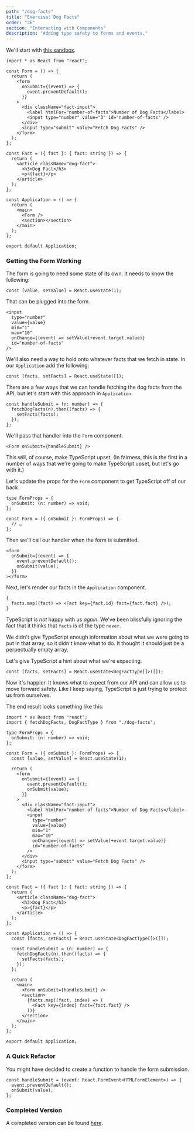 ```yaml
---
path: "/dog-facts"
title: "Exercise: Dog Facts"
order: "3E"
section: "Interacting with Components"
description: "Adding type safety to forms and events."
---
```


We'll start with [this sandbox][base].

```tsx
import * as React from "react";

const Form = () => {
  return (
    <form
      onSubmit={(event) => {
        event.preventDefault();
      }}
    >
      <div className="fact-input">
        <label htmlFor="number-of-facts">Number of Dog Facts</label>
        <input type="number" value="3" id="number-of-facts" />
      </div>
      <input type="submit" value="Fetch Dog Facts" />
    </form>
  );
};

const Fact = ({ fact }: { fact: string }) => {
  return (
    <article className="dog-fact">
      <h3>Dog Fact</h3>
      <p>{fact}</p>
    </article>
  );
};

const Application = () => {
  return (
    <main>
      <Form />
      <section></section>
    </main>
  );
};

export default Application;
```

### Getting the Form Working

The form is going to need some state of its own. It needs to know the following:

```tsx
const [value, setValue] = React.useState(1);
```

That can be plugged into the form.

```tsx
<input
  type="number"
  value={value}
  min="1"
  max="10"
  onChange={(event) => setValue(+event.target.value)}
  id="number-of-facts"
/>
```

We'll also need a way to hold onto whatever facts that we fetch in state. In our `Application` add the following:

```tsx
const [facts, setFacts] = React.useState([]);
```

There are a few ways that we can handle fetching the dog facts from the API, but let's start with this approach in `Application`.

```tsx
const handleSubmit = (n: number) => {
  fetchDogFacts(n).then((facts) => {
    setFacts(facts);
  });
};
```

We'll pass that handler into the `Form` component.

```tsx
<Form onSubmit={handleSubmit} />
```

This will, of course, make TypeScript upset. (In fairness, this is the first in a number of ways that we're going to make TypeScript upset, but let's go with it.)

Let's update the props for the `Form` component to get TypeScript off of our back.

```tsx
type FormProps = {
  onSubmit: (n: number) => void;
};

const Form = ({ onSubmit }: FormProps) => {
  // …
};
```

Then we'll call our handler when the form is submitted.

```tsx
<form
  onSubmit={(event) => {
    event.preventDefault();
    onSubmit(value);
  }}
></form>
```

Next, let's render our facts in the `Application` component.

```tsx
{
  facts.map((fact) => <Fact key={fact.id} fact={fact.fact} />);
}
```

TypeScript is _not_ happy with us _again_. We've been blissfully ignoring the fact that it thinks that `facts` is of the type `never`.

We didn't give TypeScript enough information about what we were going to put in that array, so it didn't know what to do. It thought it should just be a perpectually empty array.

Let's give TypeScript a hint about what we're expecting.

```tsx
const [facts, setFacts] = React.useState<DogFactType[]>([]);
```

Now it's happier. It knows what to expect from our API and can allow us to move forward safety. Like I keep saying, TypeScript is just trying to protect us from ourselves.

The end result looks something like this:

```tsx
import * as React from "react";
import { fetchDogFacts, DogFactType } from "./dog-facts";

type FormProps = {
  onSubmit: (n: number) => void;
};

const Form = ({ onSubmit }: FormProps) => {
  const [value, setValue] = React.useState(1);

  return (
    <form
      onSubmit={(event) => {
        event.preventDefault();
        onSubmit(value);
      }}
    >
      <div className="fact-input">
        <label htmlFor="number-of-facts">Number of Dog Facts</label>
        <input
          type="number"
          value={value}
          min="1"
          max="10"
          onChange={(event) => setValue(+event.target.value)}
          id="number-of-facts"
        />
      </div>
      <input type="submit" value="Fetch Dog Facts" />
    </form>
  );
};

const Fact = ({ fact }: { fact: string }) => {
  return (
    <article className="dog-fact">
      <h3>Dog Fact</h3>
      <p>{fact}</p>
    </article>
  );
};

const Application = () => {
  const [facts, setFacts] = React.useState<DogFactType[]>([]);

  const handleSubmit = (n: number) => {
    fetchDogFacts(n).then((facts) => {
      setFacts(facts);
    });
  };

  return (
    <main>
      <Form onSubmit={handleSubmit} />
      <section>
        {facts.map((fact, index) => (
          <Fact key={index} fact={fact.fact} />
        ))}
      </section>
    </main>
  );
};

export default Application;
```

### A Quick Refactor

You might have decided to create a function to handle the form submission.

```tsx
const handleSubmit = (event: React.FormEvent<HTMLFormElement>) => {
  event.preventDefault();
  onSubmit(value);
};
```

### Completed Version

A completed version can be found [here][complete].

[base]: https://codesandbox.io/s/dog-facts-24bqt?file=/src/Application.tsx
[complete]: https://codesandbox.io/s/dog-facts-complete-80d61
